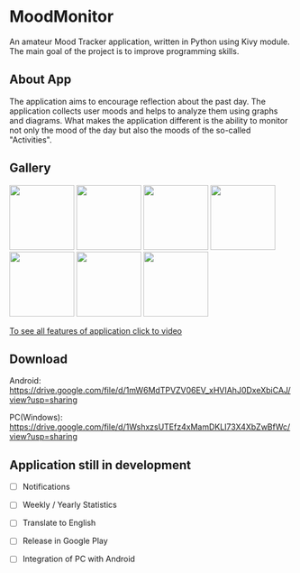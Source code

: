 # MoodMonitor

An amateur Mood Tracker application, written in Python using Kivy module. The main goal of the project is to improve programming skills.

## About App

The application aims to encourage reflection about the past day. The application collects user moods and helps to analyze them using graphs and diagrams.
What makes the application different is the ability to monitor not only the mood of the day but also the moods of the so-called "Activities".
## Gallery
<p float="left">
  <img src="https://user-images.githubusercontent.com/81371889/113293266-d69a2080-92f5-11eb-937d-b5ad5d5a38a0.png" width="115" />
  <img src="https://user-images.githubusercontent.com/81371889/113293289-de59c500-92f5-11eb-998b-058380154a7c.png" width="115" /> 
  <img src="https://user-images.githubusercontent.com/81371889/113293292-def25b80-92f5-11eb-90ef-0f3f6c191743.png" width="115" />
  <img src="https://user-images.githubusercontent.com/81371889/113293293-df8af200-92f5-11eb-80ec-66d10dcef3d9.jpg" width="115" /> 
  <img src="https://user-images.githubusercontent.com/81371889/113293299-e0238880-92f5-11eb-9bd8-ce8505171a9c.jpg" width="115" />
  <img src="https://user-images.githubusercontent.com/81371889/113293303-e154b580-92f5-11eb-9cd0-14dec31b025c.jpg" width="115" /> 
  <img src="https://user-images.githubusercontent.com/81371889/113293304-e1ed4c00-92f5-11eb-92c2-1e72d7e71053.jpg" width="115" />
</p>

[To see all features of application click to video](https://drive.google.com/file/d/1eTmhD7v5WN0rs3TP6Y9U3S9cvAjlQ2MH/view?usp=sharing)


## Download
Android: https://drive.google.com/file/d/1mW6MdTPVZV06EV_xHVIAhJ0DxeXbiCAJ/view?usp=sharing

PC(Windows): https://drive.google.com/file/d/1WshxzsUTEfz4xMamDKLI73X4XbZwBfWc/view?usp=sharing

## Application still in development
- [ ] Notifications
- [ ] Weekly / Yearly Statistics
- [ ] Translate to English
- [ ] Release in Google Play
- [ ] Integration of PC with Android




<!--
**MoodMonitor/MoodMonitor** is a ✨ _special_ ✨ repository because its `README.md` (this file) appears on your GitHub profile.

Here are some ideas to get you started:

- 🔭 I’m currently working on ...
- 🌱 I’m currently learning ...
- 👯 I’m looking to collaborate on ...
- 🤔 I’m looking for help with ...
- 💬 Ask me about ...

*This text will be italic*
 _This will also be italic_

 **This text will be bold**
 __This will also be bold__

 _You **can** combine them_
- 📫 How to reach me: ...
- 😄 Pronouns: ...
- ⚡ Fun fact: ...
-->
